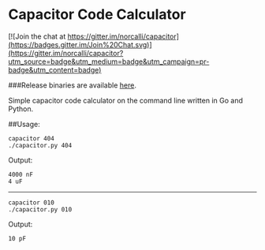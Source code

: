 Capacitor Code Calculator
=========

[![Join the chat at https://gitter.im/norcalli/capacitor](https://badges.gitter.im/Join%20Chat.svg)](https://gitter.im/norcalli/capacitor?utm_source=badge&utm_medium=badge&utm_campaign=pr-badge&utm_content=badge)

###Release binaries are available [here](https://github.com/norcalli/capacitor/releases).

Simple capacitor code calculator on the command line written in Go and Python.

##Usage:

```
capacitor 404
./capacitor.py 404
```

Output:
```
4000 nF
4 uF
```

---

```
capacitor 010
./capacitor.py 010
```

Output:
```
10 pF
```
